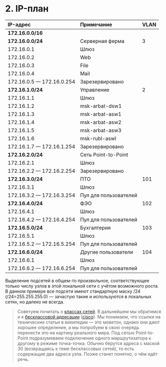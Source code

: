 # 2. IP-план

| IP-адрес | Примечание | VLAN |
| :--- | :--- | :--- |
| **172.16.0.0/16** |  |  |
| **172.16.0.0/24** | Серверная ферма | 3 |
| 172.16.0.1 | Шлюз |  |
| 172.16.0.2 | Web |  |
| 172.16.0.3 | File |  |
| 172.16.0.4 | Mail |  |
| 172.16.0.5 — 172.16.0.254 | Зарезервировано |  |
| **172.16.1.0/24** | Управление | 2 |
| 172.16.1.1 | Шлюз |  |
| 172.16.1.2 | msk-arbat-dsw1 |  |
| 172.16.1.3 | msk-arbat-asw1 |  |
| 172.16.1.4 | msk-arbat-asw2 |  |
| 172.16.1.5 | msk-arbat-asw3 |  |
| 172.16.1.6 | msk-rubl-aswl |  |
| 172.16.1.7 — 172.16.1.254 | Зарезервировано |  |
| **172.16.2.0/24** | Сеть Point-to-Point |  |
| 172.16.2.1 | Шлюз |  |
| 172.16.2.2 — 172.16.2.254 | Зарезервировано |  |
| **172.16.3.0/24** | ПТО | 101 |
| 172.16.3.1 | Шлюз |  |
| 172.16.3.2 — 172.16.3.254 | Пул для пользователей |  |
| **172.16.4.0/24** | ФЭО | 102 |
| 172.16.4.1 | Шлюз |  |
| 172.16.4.2 — 172.16.4.254 | Пул для пользователей |  |
| **172.16.5.0/24** | Бухгалтерия | 103 |
| 172.16.5.1 | Шлюз |  |
| 172.16.5.2 — 172.16.5.254 | Пул для пользователей |  |
| **172.16.6.0/24** | Другие пользователи | 104 |
| 172.16.6.1 | Шлюз |  |
| 172.16.6.2 — 172.16.6.254 | Пул для пользователей |  |

Выделение подсетей в общем-то произвольное, соответствующее только числу узлов в этой локальной сети с учётом возможного роста. В данном примере все подсети имеют стандартную маску /24 \(/24=255.255.255.0\) — зачастую такие и используются в локальных сетях, но далеко не всегда.

> Советуем почитать о [классах сетей](http://ru.wikipedia.org/wiki/Классовая_адресация). В дальнейшем мы обратимся и к [бесклассовой адресации](http://en.wikipedia.org/wiki/Classless_Inter-Domain_Routing) \([cisco](http://www.cisco.com/en/US/tech/tk365/technologies_tech_note09186a00800a67f5.shtml)\). Мы понимаем, что ссылки на технические статьи в википедии — это моветон, однако они дают хорошее определение, а мы попробуем в свою очередь перенести это на картину реального мира. Под сетью Point-to-Point подразумеваем подключение одного маршрутизатора к другому в режиме точка-точка. Обычно берутся адреса с маской 30 \(возвращаясь к теме бесклассовых сетей\), то есть содержащие два адреса узла. Позже станет понятно, о чём идёт речь.

